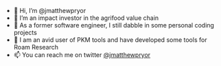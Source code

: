 - 👋 Hi, I’m @jmatthewpryor
- 👀 I’m an impact investor in the agrifood value chain
- 🌱 As a former software engineer, I still dabble in some personal coding projects
- 💞️ I am an avid user of PKM tools and have developed some tools for Roam Research
- 📫 You can reach me on twitter [@jmatthewpryor](https://twitter.com/jmathewpryor)

<!---
jmatthewpryor/jmatthewpryor is a ✨ special ✨ repository because its `README.md` (this file) appears on your GitHub profile.
You can click the Preview link to take a look at your changes.
--->
